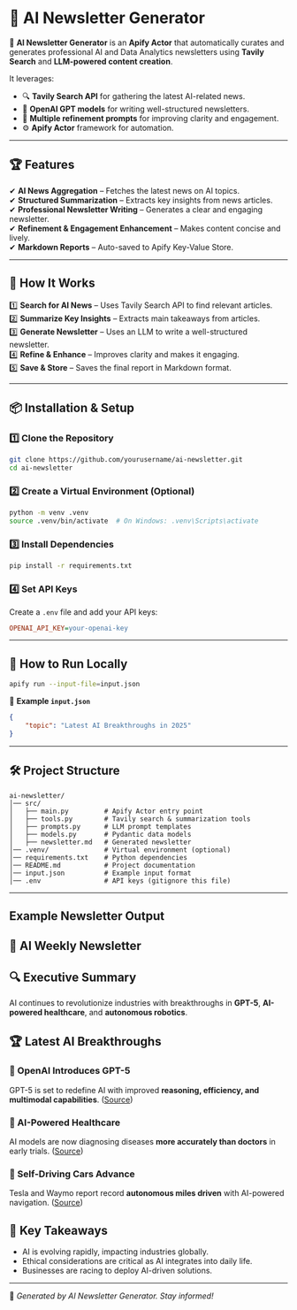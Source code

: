 # 📰 AI Newsletter Generator

🚀 **AI Newsletter Generator** is an **Apify Actor** that automatically curates and generates professional AI and Data Analytics newsletters using **Tavily Search** and **LLM-powered content creation**.

It leverages:
- 🔍 **Tavily Search API** for gathering the latest AI-related news.
- 🧠 **OpenAI GPT models** for writing well-structured newsletters.
- 📜 **Multiple refinement prompts** for improving clarity and engagement.
- ⚙ **Apify Actor** framework for automation.

---

## 🏆 **Features**
✔ **AI News Aggregation** – Fetches the latest news on AI topics.  
✔ **Structured Summarization** – Extracts key insights from news articles.  
✔ **Professional Newsletter Writing** – Generates a clear and engaging newsletter.  
✔ **Refinement & Engagement Enhancement** – Makes content concise and lively.  
✔ **Markdown Reports** – Auto-saved to Apify Key-Value Store.  

---

## 🚀 **How It Works**
1️⃣ **Search for AI News** – Uses Tavily Search API to find relevant articles.  
2️⃣ **Summarize Key Insights** – Extracts main takeaways from articles.  
3️⃣ **Generate Newsletter** – Uses an LLM to write a well-structured newsletter.  
4️⃣ **Refine & Enhance** – Improves clarity and makes it engaging.  
5️⃣ **Save & Store** – Saves the final report in Markdown format.  

---

## 📦 **Installation & Setup**
### 1️⃣ Clone the Repository
```bash
git clone https://github.com/yourusername/ai-newsletter.git
cd ai-newsletter
```

### 2️⃣ Create a Virtual Environment (Optional)
```bash
python -m venv .venv
source .venv/bin/activate  # On Windows: .venv\Scripts\activate
```

### 3️⃣ Install Dependencies
```bash
pip install -r requirements.txt
```

### 4️⃣ Set API Keys
Create a `.env` file and add your API keys:
```ini
OPENAI_API_KEY=your-openai-key
```

---

## 🎯 **How to Run Locally**
```bash
apify run --input-file=input.json
```
📜 **Example `input.json`**
```json
{
    "topic": "Latest AI Breakthroughs in 2025"
}

```

---

## 🛠 **Project Structure**
```
ai-newsletter/
│── src/
│   ├── main.py         # Apify Actor entry point
│   ├── tools.py        # Tavily search & summarization tools
│   ├── prompts.py      # LLM prompt templates
│   ├── models.py       # Pydantic data models
│   ├── newsletter.md   # Generated newsletter
│── .venv/              # Virtual environment (optional)
│── requirements.txt    # Python dependencies
│── README.md           # Project documentation
│── input.json          # Example input format
│── .env                # API keys (gitignore this file)
```

---






## Example Newsletter Output

## 📰 AI Weekly Newsletter

## 🔍 Executive Summary
AI continues to revolutionize industries with breakthroughs in **GPT-5**, **AI-powered healthcare**, and **autonomous robotics**.

## 🏆 Latest AI Breakthroughs
### 📌 OpenAI Introduces GPT-5  
GPT-5 is set to redefine AI with improved **reasoning, efficiency, and multimodal capabilities**. ([Source](https://example.com/gpt5))

### 🤖 AI-Powered Healthcare  
AI models are now diagnosing diseases **more accurately than doctors** in early trials. ([Source](https://example.com/ai-healthcare))

### 🚀 Self-Driving Cars Advance  
Tesla and Waymo report record **autonomous miles driven** with AI-powered navigation. ([Source](https://example.com/self-driving))

## 🎯 Key Takeaways
- AI is evolving rapidly, impacting industries globally.
- Ethical considerations are critical as AI integrates into daily life.
- Businesses are racing to deploy AI-driven solutions.

---
📌 *Generated by AI Newsletter Generator. Stay informed!*  